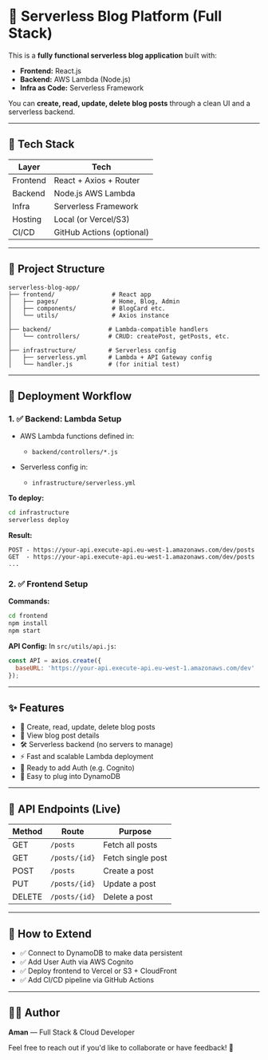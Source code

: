 # 📝 Serverless Blog Platform (Full Stack)

This is a **fully functional serverless blog application** built with:
- **Frontend:** React.js
- **Backend:** AWS Lambda (Node.js)
- **Infra as Code:** Serverless Framework

You can **create, read, update, delete blog posts** through a clean UI and a serverless backend.

---

## 🔧 Tech Stack

| Layer      | Tech                  |
|------------|------------------------|
| Frontend   | React + Axios + Router|
| Backend    | Node.js AWS Lambda    |
| Infra      | Serverless Framework  |
| Hosting    | Local (or Vercel/S3)  |
| CI/CD      | GitHub Actions (optional) |

---

## 📁 Project Structure

```
serverless-blog-app/
├── frontend/                # React app
│   ├── pages/               # Home, Blog, Admin
│   ├── components/          # BlogCard etc.
│   └── utils/               # Axios instance
│
├── backend/                # Lambda-compatible handlers
│   └── controllers/        # CRUD: createPost, getPosts, etc.
│
├── infrastructure/         # Serverless config
│   ├── serverless.yml      # Lambda + API Gateway config
│   └── handler.js          # (for initial test)

```

---

## 🚀 Deployment Workflow

### 1. ✅ Backend: Lambda Setup

- AWS Lambda functions defined in:
  - `backend/controllers/*.js`

- Serverless config in:
  - `infrastructure/serverless.yml`

**To deploy:**
```bash
cd infrastructure
serverless deploy
```

**Result:**
```
POST - https://your-api.execute-api.eu-west-1.amazonaws.com/dev/posts
GET  - https://your-api.execute-api.eu-west-1.amazonaws.com/dev/posts
...
```

### 2. ✅ Frontend Setup

**Commands:**
```bash
cd frontend
npm install
npm start
```

**API Config:**
In `src/utils/api.js`:
```js
const API = axios.create({
  baseURL: 'https://your-api.execute-api.eu-west-1.amazonaws.com/dev'
});
```

---

## ✨ Features

- 🧠 Create, read, update, delete blog posts
- 📑 View blog post details
- 🛠 Serverless backend (no servers to manage)
- ⚡ Fast and scalable Lambda deployment
- 🔐 Ready to add Auth (e.g. Cognito)
- 🧱 Easy to plug into DynamoDB

---

## 🧪 API Endpoints (Live)

| Method | Route                          | Purpose             |
|--------|--------------------------------|----------------------|
| GET    | `/posts`                       | Fetch all posts     |
| GET    | `/posts/{id}`                  | Fetch single post   |
| POST   | `/posts`                       | Create a post       |
| PUT    | `/posts/{id}`                  | Update a post       |
| DELETE | `/posts/{id}`                  | Delete a post       |

---

## 🧰 How to Extend

- ✅ Connect to DynamoDB to make data persistent
- ✅ Add User Auth via AWS Cognito
- ✅ Deploy frontend to Vercel or S3 + CloudFront
- ✅ Add CI/CD pipeline via GitHub Actions

---

## 👨‍💻 Author
**Aman** — Full Stack & Cloud Developer

Feel free to reach out if you'd like to collaborate or have feedback! 🚀
